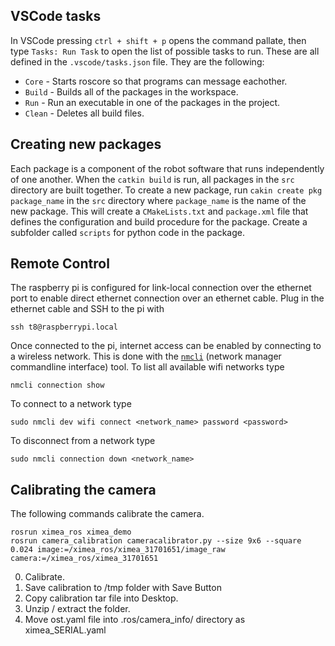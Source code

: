 ## VSCode tasks

In VSCode pressing `ctrl + shift + p` opens the command pallate, then type `Tasks: Run Task` to open the list of possible tasks to run. These are all defined in the `.vscode/tasks.json` file. They are the following:
- `Core` - Starts roscore so that programs can message eachother.
- `Build` - Builds all of the packages in the workspace.
- `Run` - Run an executable in one of the packages in the project.
- `Clean` - Deletes all build files.

## Creating new packages

Each package is a component of the robot software that runs independently of one another. When the `catkin build` is run, all packages in the `src` directory are built together. To create a new package, run `cakin create pkg package_name` in the `src` directory where `package_name` is the name of the new package. This will create a `CMakeLists.txt` and `package.xml` file that defines the configuration and build procedure for the package. Create a subfolder called `scripts` for python code in the package.

## Remote Control

The raspberry pi is configured for link-local connection over the ethernet port to enable direct ethernet connection over an ethernet cable. Plug in the ethernet cable and SSH to the pi with

    ssh t8@raspberrypi.local
    
Once connected to the pi, internet access can be enabled by connecting to a wireless network. This is done with the [`nmcli`](https://networkmanager.dev/docs/api/latest/nmcli.html) (network manager commandline interface) tool. To list all available wifi networks type

    nmcli connection show

To connect to a network type

    sudo nmcli dev wifi connect <network_name> password <password>

To disconnect from a network type

    sudo nmcli connection down <network_name>

## Calibrating the camera

The following commands calibrate the camera.

    rosrun ximea_ros ximea_demo
    rosrun camera_calibration cameracalibrator.py --size 9x6 --square 0.024 image:=/ximea_ros/ximea_31701651/image_raw camera:=/ximea_ros/ximea_31701651

0. Calibrate.
1. Save calibration to /tmp folder with Save Button
2. Copy calibration tar file into Desktop.
3. Unzip / extract the folder.
4. Move ost.yaml file into .ros/camera_info/ directory as ximea_SERIAL.yaml
